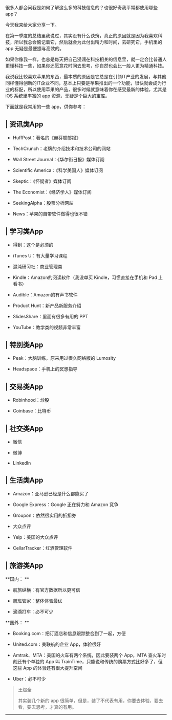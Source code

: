 很多人都会问我是如何了解这么多的科技信息的？也很好奇我平常都使用哪些 app？

今天我来给大家分享一下。

在第一季度的总结里我说过，其实没有什么诀窍，真正的原因就是因为我喜欢科技，所以我总会惦记着它，然后就会为此付出精力和时间，去研究它，手机里的 app 无疑是最便捷与高效的。

如果你像我一样，也总是每天把自己浸润在科技相关的信息里，就一定会比普通人更懂科技一些，如果你还愿意花时间去思考，你自然也会比一般人更为精通科技。

我说我比较喜欢苹果的东西，最本质的原因是它总是在引领IT产业的发展，与其他同样懂得创新的IT企业不同，基本上只要是苹果推出的一个功能，很快就会成为行业的标配，所以使用苹果的产品，很多时候就意味着你在感受最新的体验，尤其是 iOS 系统里丰富的 app 资源，无疑是个巨大的宝库。

下面就是我常用的一些 app，供你参考：

## | 资讯类App

* HuffPost：著名的《赫芬顿邮报》

* TechCrunch：老牌的介绍技术和技术公司的网站

* Wall Street Journal：《华尔街日报》媒体订阅

* Scientific America：《科学美国人》媒体订阅

* Skeptic：《怀疑者》媒体订阅

* The Economist：《经济学人》媒体订阅

* SeekingAlpha：股票分析网站

* News：苹果的自带软件做得也很不错

## | 学习类App

* 得到：这个是必须的

* iTunes U：有大量学习课程

* 混沌研习社：商业管理类

* Kindle：Amazon的阅读软件（我没单买 Kindle，习惯直接在手机和 Pad 上看书）

* Audible：Amazon的有声书软件

* Product Hunt：新产品新服务介绍

* SlidesShare：里面有很多有用的 PPT

* YouTube：教学类的视频非常丰富

## | 特别类App

* Peak：大脑训练，原来用过很久网络版的 Lumosity

* Headspace：手机上的冥想指导

## | 交易类App

* Robinhood：炒股

* Coinbase：比特币

## | 社交类App

* 微信

* 微博

* LinkedIn

## | 生活类App

* Amazon：亚马逊已经是什么都能买了

* Google Express：Google 正在努力和 Amazon 竞争

* Groupon：依然很实用的折扣券

* 大众点评

* Yelp：美国的大众点评

* CellarTracker：红酒管理软件

## | 旅游类App

 **国内： **

* 航旅纵横：有官方数据所以更可信

* 航班管家：整体体验最优

* 滴滴打车：必不可少

 **国外： **

* Booking.com：把订酒店和信息跟踪整合到了一起，方便

* United.com：美联航的企业 App，体验很好

* Amtrak、MTA：美国的火车有两个系统，因此要装两个 App，MTA 查火车时刻还有个单独的 App 叫 TrainTime，只能说和传统的购票方式比好多了，但这些 App 的体验还有很大提升空间

* Uber：必不可少

> 王煜全
> 
> 其实装几个新的 app 很简单，但是，装了不代表有用，你要去体验，要去看，要去思考，才真的有用。

---
